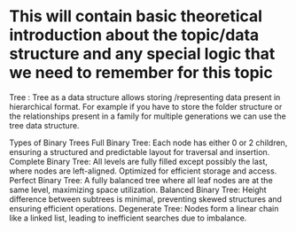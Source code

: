 # This will contain basic theoretical introduction about the topic/data structure and any special logic that we need to remember for this topic

Tree : Tree as a data structure allows storing /representing data present in hierarchical format. For example if you have to store the folder structure or the relationships present in a family for multiple generations we can use the tree data structure.


Types of Binary Trees
Full Binary Tree: Each node has either 0 or 2 children, ensuring a structured and predictable layout for traversal and insertion.
Complete Binary Tree: All levels are fully filled except possibly the last, where nodes are left-aligned. Optimized for efficient storage and access.
Perfect Binary Tree: A fully balanced tree where all leaf nodes are at the same level, maximizing space utilization.
Balanced Binary Tree: Height difference between subtrees is minimal, preventing skewed structures and ensuring efficient operations.
Degenerate Tree: Nodes form a linear chain like a linked list, leading to inefficient searches due to imbalance.